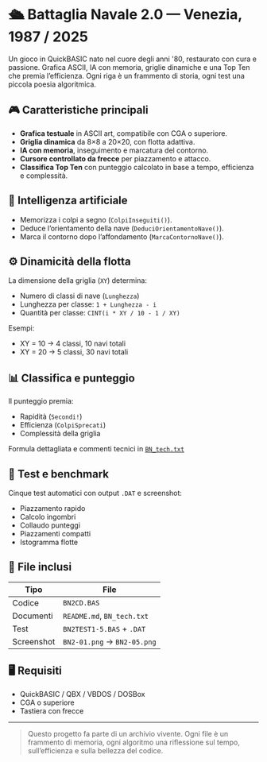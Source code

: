 # 🛳️ Battaglia Navale 2.0 — Venezia, 1987 / 2025

Un gioco in QuickBASIC nato nel cuore degli anni '80, restaurato con cura e passione. Grafica ASCII, IA con memoria, griglie dinamiche e una Top Ten che premia l’efficienza. Ogni riga è un frammento di storia, ogni test una piccola poesia algoritmica.

## 🎮 Caratteristiche principali

- **Grafica testuale** in ASCII art, compatibile con CGA o superiore.
- **Griglia dinamica** da 8×8 a 20×20, con flotta adattiva.
- **IA con memoria**, inseguimento e marcatura del contorno.
- **Cursore controllato da frecce** per piazzamento e attacco.
- **Classifica Top Ten** con punteggio calcolato in base a tempo, efficienza e complessità.

## 🧠 Intelligenza artificiale

- Memorizza i colpi a segno (`ColpiInseguiti()`).
- Deduce l’orientamento della nave (`DeduciOrientamentoNave()`).
- Marca il contorno dopo l’affondamento (`MarcaContornoNave()`).

## ⚙️ Dinamicità della flotta

La dimensione della griglia (`XY`) determina:
- Numero di classi di nave (`Lunghezza`)
- Lunghezza per classe: `1 + Lunghezza - i`
- Quantità per classe: `CINT(i * XY / 10 - 1 / XY)`

Esempi:
- XY = 10 → 4 classi, 10 navi totali
- XY = 20 → 5 classi, 30 navi totali

## 📊 Classifica e punteggio

Il punteggio premia:
- Rapidità (`Secondi!`)
- Efficienza (`ColpiSprecati`)
- Complessità della griglia

Formula dettagliata e commenti tecnici in [`BN_tech.txt`](BN_tech.txt)

## 🧪 Test e benchmark

Cinque test automatici con output `.DAT` e screenshot:
- Piazzamento rapido
- Calcolo ingombri
- Collaudo punteggi
- Piazzamenti compatti
- Istogramma flotte

## 📁 File inclusi

| Tipo        | File                          |
|-------------|-------------------------------|
| Codice      | `BN2CD.BAS`                   |
| Documenti   | `README.md`, `BN_tech.txt`    |
| Test        | `BN2TEST1-5.BAS` + `.DAT`     |
| Screenshot  | `BN2-01.png` → `BN2-05.png`   |

## 🖥️ Requisiti

- QuickBASIC / QBX / VBDOS / DOSBox
- CGA o superiore
- Tastiera con frecce

---

> Questo progetto fa parte di un archivio vivente. Ogni file è un frammento di memoria, ogni algoritmo una riflessione sul tempo, sull’efficienza e sulla bellezza del codice.
